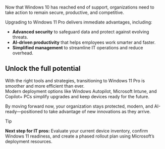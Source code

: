 Now that Windows 10 has reached end of support, organizations need to take action to remain secure, productive, and competitive.

Upgrading to Windows 11 Pro delivers immediate advantages, including:

- **Advanced security** to safeguard data and protect against evolving threats.  
- **AI-driven productivity** that helps employees work smarter and faster.  
- **Simplified management** to streamline IT operations and reduce overhead.  

## Unlock the full potential

With the right tools and strategies, transitioning to Windows 11 Pro is smoother and more efficient than ever.  
Modern deployment options like Windows Autopilot, Microsoft Intune, and Copilot+ PCs simplify upgrades and keep devices ready for the future.

By moving forward now, your organization stays protected, modern, and AI-ready—positioned to take advantage of new innovations as they arrive.

> [!TIP]
> **Next step for IT pros:** Evaluate your current device inventory, confirm Windows 11 readiness, and create a phased rollout plan using Microsoft’s deployment resources.